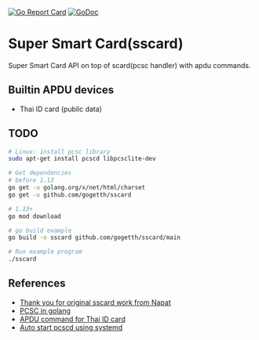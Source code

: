 [![Go Report Card](https://goreportcard.com/badge/github.com/gogetth/sscard)](https://goreportcard.com/report/github.com/gogetth/sscard)
[![GoDoc](https://godoc.org/github.com/gogetth/sscard?status.svg)](https://godoc.org/github.com/gogetth/sscard)

# Super Smart Card(sscard)

Super Smart Card API on top of scard(pcsc handler) with apdu commands.

## Builtin APDU devices

- Thai ID card (public data)

## TODO

``` bash
# Linux: install pcsc library
sudo apt-get install pcscd libpcsclite-dev

# Get dependencies
# before 1.13
go get -u golang.org/x/net/html/charset
go get -u github.com/gogetth/sscard

# 1.13+
go mod download

# go build example
go build -o sscard github.com/gogetth/sscard/main

# Run example program
./sscard
```

## References

- [Thank you for original sscard work from Napat](https://github.com/Napat/sscard)
- [PCSC in golang](https://ludovicrousseau.blogspot.fr/2016/09/pcsc-sample-in-go.html)
- [APDU command for Thai ID card](https://github.com/Napat/ThaiNationalIDCard/blob/master/APDU.md)
- [Auto start pcscd using systemd](https://ludovicrousseau.blogspot.com/2011/11/pcscd-auto-start-using-systemd.html)

